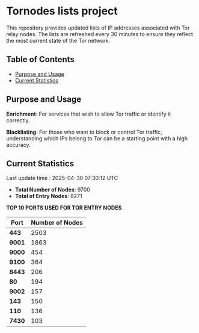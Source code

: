 # Tornodes lists project

This repository provides updated lists of IP addresses associated with Tor relay nodes. The lists are refreshed every 30 minutes to ensure they reflect the most current state of the Tor network.

## Table of Contents

- [Purpose and Usage](#purpose-and-usage)
- [Current Statistics](#current-statistics)


## Purpose and Usage

**Enrichment**: For services that wish to allow Tor traffic or identify it correctly.

**Blacklisting**: For those who want to block or control Tor traffic, understanding which IPs belong to Tor can be a starting point with a high accuracy.

## Current Statistics

Last update time : 2025-04-30 07:30:12 UTC

- **Total Number of Nodes**: 9700
- **Total of Entry Nodes**: 8271

**TOP 10 PORTS USED FOR TOR ENTRY NODES**

| **Port** | **Number of Nodes** |
|------|-----------------|
| **443**   | 2503  |
| **9001**   | 1863  |
| **9000**   | 454  |
| **9100**   | 364  |
| **8443**   | 206  |
| **80**   | 194  |
| **9002**   | 157  |
| **143**   | 150  |
| **110**   | 136  |
| **7430**   | 103  |

